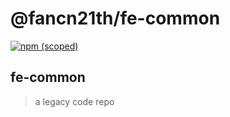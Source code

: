 # @fancn21th/fe-common

[![npm (scoped)](https://img.shields.io/npm/v/@fancn21th/fe-common.svg)](https://github.com/fancn21th/fe-common)

## fe-common

> a legacy code repo

